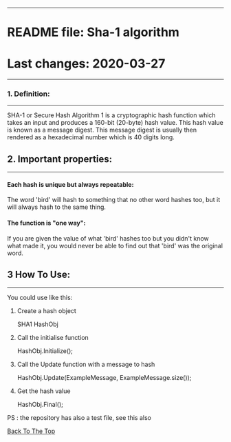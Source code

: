 *************************************************
# README file: Sha-1 algorithm
# Last changes: 2020-03-27     
*************************************************


### 1. Definition:
******************
SHA-1 or Secure Hash Algorithm 1 is a cryptographic hash function which takes an input and produces a 160-bit (20-byte) hash value.
This hash value is known as a message digest. This message digest is usually then rendered as a hexadecimal number which is 40 digits long.

## 2. Important properties:
***************************

#### Each hash is unique but always repeatable:
The word 'bird' will hash to something that no other word hashes too, but it will always hash to the same thing.

#### The function is "one way":
If you are given the value of what 'bird' hashes too but you didn't know what made it, you would never be able to find out that 'bird' was the original word.


## 3 How To Use:
****************
You could use like this:

1. Create a hash object 

	SHA1 HashObj

2. Call the initialise function 

	HashObj.Initialize();

2. Call the Update function with a message to hash

	HashObj.Update(ExampleMessage, ExampleMessage.size());  

3. Get the hash value

	HashObj.Final();
	
PS : the repository has also a test file, see this also

[Back To The Top](#read-me-template)
